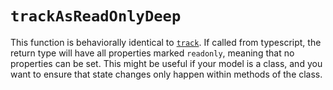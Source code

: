 # `trackAsReadOnlyDeep`

This function is behaviorally identical to [`track`](./track.md).  If called from typescript, the return type will have all properties marked `readonly`, meaning that no properties can be set.  This might be useful if your model is a class, and you want to ensure that state changes only happen within methods of the class.

